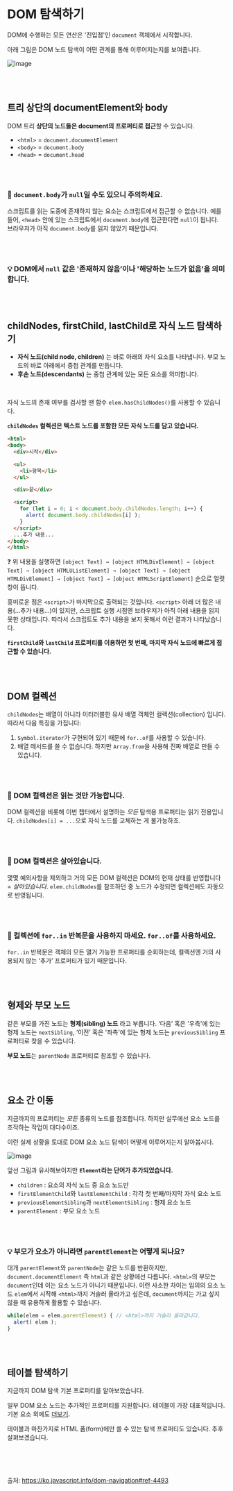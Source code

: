 # DOM 탐색하기

DOM에 수행하는 모든 연산은 '진입점'인 `document` 객체에서 시작합니다.

아래 그림은 DOM 노드 탐색이 어떤 관계를 통해 이루어지는지를 보여줍니다.

![image](https://user-images.githubusercontent.com/65887537/199633859-32b9c0cd-36a6-4c42-8889-bf4c9aa095d8.png)

<br><br>

## 트리 상단의 documentElement와 body

DOM 트리 **상단의 노드들은 document의 프로퍼티로 접근**할 수 있습니다.

- `<html>` = `document.documentElement`
- `<body>` = `document.body`
- `<head>` = `document.head`
  

<br><br>

### 🚨 `document.body`가 `null`일 수도 있으니 주의하세요.

스크립트를 읽는 도중에 존재하지 않는 요소는 스크립트에서 접근할 수 없습니다. 예를 들어, `<head>` 안에 있는 스크립트에서 `document.body`에 접근한다면 `null`이 됩니다. 브라우저가 아직 `document.body`를 읽지 않았기 때문입니다.

<br><br>

### 💡 DOM에서 `null` 값은 '존재하지 않음’이나 '해당하는 노드가 없음’을 의미합니다.

<br><br>

## childNodes, firstChild, lastChild로 자식 노드 탐색하기

* **자식 노드(child node, children)** 는 바로 아래의 자식 요소를 나타냅니다. 부모 노드의 바로 아래에서 중첩 관계를 만듭니다.
* **후손 노드(descendants)** 는 중첩 관계에 있는 모든 요소를 의미합니다.

<br>

자식 노드의 존재 여부를 검사할 땐 함수 `elem.hasChildNodes()`를 사용할 수 있습니다.

**`childNodes` 컬렉션은 텍스트 노드를 포함한 모든 자식 노드를 담고 있습니다.**

```html
<html>
<body>
  <div>시작</div>

  <ul>
    <li>항목</li>
  </ul>

  <div>끝</div>

  <script>
    for (let i = 0; i < document.body.childNodes.length; i++) {
      alert( document.body.childNodes[i] );
    }
  </script>
  ...추가 내용...
</body>
</html>
```

❓ 위 내용을 실행하면 `[object Text] → [object HTMLDivElement] → [object Text] → [object HTMLUListElement] → [object Text] → [object HTMLDivElement] → [object Text] → [object HTMLScriptElement]` 순으로 얼럿창이 뜹니다.

흥미로운 점은 `<script>`가 마지막으로 출력되는 것입니다. `<script>` 아래 더 많은 내용(…추가 내용…)이 있지만, 스크립트 실행 시점엔 브라우저가 아직 아래 내용을 읽지 못한 상태입니다. 따라서 스크립트도 추가 내용을 보지 못해서 이런 결과가 나타났습니다.

**`firstChild`와 `lastChild` 프로퍼티를 이용하면 첫 번째, 마지막 자식 노드에 빠르게 접근할 수 있습니다.**

<br><br>

## DOM 컬렉션

`childNodes`는 배열이 아니라 이터러블한 유사 배열 객체인 컬렉션(collection) 입니다. 따라서 다음 특징을 가집니다:

1. `Symbol.iterator`가 구현되어 있기 때문에 `for..of`를 사용할 수 있습니다.
2. 배열 메서드를 쓸 수 없습니다. 하지만 `Array.from`을 사용해 진짜 배열로 만들 수 있습니다.

<br><br>

### 🚨 DOM 컬렉션은 읽는 것만 가능합니다.

DOM 컬렉션을 비롯해 이번 챕터에서 설명하는 _모든_ 탐색용 프로퍼티는 읽기 전용입니다.
`childNodes[i] = ...`으로 자식 노드를 교체하는 게 불가능하죠.

<br><br>

### 🚨 DOM 컬렉션은 살아있습니다.

몇몇 예외사항을 제외하고 거의 모든 DOM 컬렉션은 DOM의 현재 상태를 반영합니다 = _살아있습니다_. `elem.childNodes`를 참조하던 중 노드가 수정되면 컬렉션에도 자동으로 반영됩니다.

<br><br>

### 🚨 컬렉션에 `for..in` 반복문을 사용하지 마세요. `for..of`를 사용하세요.

`for..in` 반복문은 객체의 모든 열거 가능한 프로퍼티를 순회하는데, 컬렉션엔 거의 사용되지 않는 ‘추가’ 프로퍼티가 있기 때문입니다.

<br><br>

## 형제와 부모 노드

같은 부모를 가진 노드는 **형제(sibling) 노드** 라고 부릅니다.
‘다음’ 혹은 '우측'에 있는 형제 노드는 `nextSibling`, ‘이전’ 혹은 '좌측'에 있는 형제 노드는 `previousSibling` 프로퍼티로 찾을 수 있습니다.

**부모 노드**는 `parentNode` 프로퍼티로 참조할 수 있습니다.

<br><br>

## 요소 간 이동

지금까지의 프로퍼티는 _모든_ 종류의 노드를 참조합니다. 하지만 실무에선 요소 노드를 조작하는 작업이 대다수이죠.

이런 실제 상황을 토대로 DOM 요소 노드 탐색이 어떻게 이루어지는지 알아봅시다.

![image](https://user-images.githubusercontent.com/65887537/199636084-9bcfafb9-b6fd-41f9-b018-841723912e11.png)

앞선 그림과 유사해보이지만 **`Element`라는 단어가 추가되었습니다.**

* `children` : 요소의 자식 노드 중 요소 노드만
* `firstElementChild`와 `lastElementChild` : 각각 첫 번째/마지막 자식 요소 노드
* `previousElementSibling`과 `nextElementSibling` : 형제 요소 노드
* `parentElement` : 부모 요소 노드

<br><br>

### 💡 부모가 요소가 아니라면 `parentElement`는 어떻게 되나요?

대개 `parentElement`와 `parentNode`는 같은 노드를 반환하지만, `document.documentElement` 즉 `html`과 같은 상황에선 다릅니다. `<html>`의 부모는 `document`인데 이는 요소 노드가 아니기 때문입니다. 이런 사소한 차이는 임의의 요소 노드 `elem`에서 시작해 `<html>`까지 거슬러 올라가고 싶은데, `document`까지는 가고 싶지 않을 때 유용하게 활용할 수 있습니다.

```js
while(elem = elem.parentElement) { // <html>까지 거슬러 올라갑니다.
  alert( elem );
}
```

<br><br>

## 테이블 탐색하기

지금까지 DOM 탐색 기본 프로퍼티를 알아보았습니다. 

일부 DOM 요소 노드는 추가적인 프로퍼티를 지원합니다. 테이블이 가장 대표적입니다. 기본 요소 외에도 [더보기](https://ko.javascript.info/dom-navigation#ref-4493:~:text=%3Ctable%3E%20%EC%9A%94%EC%86%8C%EB%8A%94%20%EA%B8%B0%EB%B3%B8,%EB%B2%88%EC%A7%B8%EC%9D%B8%EC%A7%80%EB%A5%BC%20%EB%82%98%ED%83%80%EB%82%B4%EB%8A%94%20%EC%88%AB%EC%9E%90%EB%A5%BC%20%EB%B0%98%ED%99%98%ED%95%A9%EB%8B%88%EB%8B%A4.).

테이블과 마찬가지로 HTML 폼(form)에만 쓸 수 있는 탐색 프로퍼티도 있습니다. 추후 살펴보겠습니다.

<br><br><br>

출처: https://ko.javascript.info/dom-navigation#ref-4493
